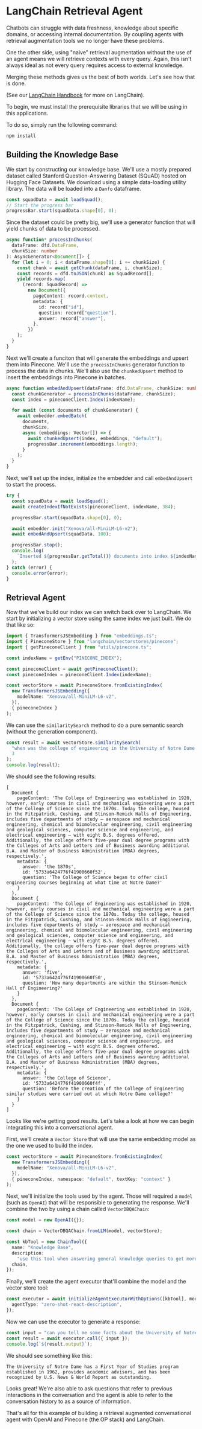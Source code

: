 # LangChain Retrieval Agent

Chatbots can struggle with data freshness, knowledge about specific domains, or accessing internal documentation. By coupling agents with retrieval augmentation tools we no longer have these problems.

One the other side, using "naive" retrieval augmentation without the use of an agent means we will retrieve contexts with every query. Again, this isn't always ideal as not every query requires access to external knowledge.

Merging these methods gives us the best of both worlds. Let's see how that is done.

(See our [LangChain Handbook](https://pinecone.io/learn/langchain) for more on LangChain).

To begin, we must install the prerequisite libraries that we will be using in this applications.

To do so, simply run the following command:

```bash
npm install
```

## Building the Knowledge Base

We start by constructing our knowledge base. We'll use a mostly prepared dataset called Stanford Question-Answering Dataset (SQuAD) hosted on Hugging Face Datasets. We download using a simple data-loading utility library. The data will be loaded into a `Danfo` dataframe.

```typescript
const squadData = await loadSquad();
// Start the progress bar
progressBar.start(squadData.shape[0], 0);
```

Since the dataset could be pretty big, we'll use a generator function that will yield chunks of data to be processed.

```typescript
async function* processInChunks(
  dataFrame: dfd.DataFrame,
  chunkSize: number
): AsyncGenerator<Document[]> {
  for (let i = 0; i < dataFrame.shape[0]; i += chunkSize) {
    const chunk = await getChunk(dataFrame, i, chunkSize);
    const records = dfd.toJSON(chunk) as SquadRecord[];
    yield records.map(
      (record: SquadRecord) =>
        new Document({
          pageContent: record.context,
          metadata: {
            id: record["id"],
            question: record["question"],
            answer: record["answer"],
          },
        })
    );
  }
}
```

Next we'll create a funciton that will generate the embeddings and upsert them into Pinecone. We'll use the `processInChunks` generator function to process the data in chunks. We'll also use the `chunkedUpsert` method to insert the embeddings into Pinecone in batches.

```typescript
async function embedAndUpsert(dataFrame: dfd.DataFrame, chunkSize: number) {
  const chunkGenerator = processInChunks(dataFrame, chunkSize);
  const index = pineconeClient.Index(indexName);

  for await (const documents of chunkGenerator) {
    await embedder.embedBatch(
      documents,
      chunkSize,
      async (embeddings: Vector[]) => {
        await chunkedUpsert(index, embeddings, "default");
        progressBar.increment(embeddings.length);
      }
    );
  }
}
```

Next, we'll set up the index, initialize the embedder and call `embedAndUpsert` to start the process.

```typescript
try {
  const squadData = await loadSquad();
  await createIndexIfNotExists(pineconeClient, indexName, 384);

  progressBar.start(squadData.shape[0], 0);

  await embedder.init("Xenova/all-MiniLM-L6-v2");
  await embedAndUpsert(squadData, 100);

  progressBar.stop();
  console.log(
    `Inserted ${progressBar.getTotal()} documents into index ${indexName}`
  );
} catch (error) {
  console.error(error);
}
```

## Retrieval Agent

Now that we've build our index we can switch back over to LangChain. We start by initializing a vector store using the same index we just built. We do that like so:

```typescript
import { TransformersJSEmbedding } from "embeddings.ts";
import { PineconeStore } from "langchain/vectorstores/pinecone";
import { getPineconeClient } from "utils/pinecone.ts";

const indexName = getEnv("PINECONE_INDEX");

const pineconeClient = await getPineconeClient();
const pineconeIndex = pineconeClient.Index(indexName);

const vectorStore = await PineconeStore.fromExistingIndex(
  new TransformersJSEmbedding({
    modelName: "Xenova/all-MiniLM-L6-v2",
  }),
  { pineconeIndex }
);
```

We can use the `similaritySearch` method to do a pure semantic search (without the generation component).

```typescript
const result = await vectorStore.similaritySearch(
  "when was the college of engineering in the University of Notre Dame established?",
  3
);
console.log(result);
```

We should see the following results:

```
[
  Document {
    pageContent: 'The College of Engineering was established in 1920, however, early courses in civil and mechanical engineering were a part of the College of Science since the 1870s. Today the college, housed in the Fitzpatrick, Cushing, and Stinson-Remick Halls of Engineering, includes five departments of study – aerospace and mechanical engineering, chemical and biomolecular engineering, civil engineering and geological sciences, computer science and engineering, and electrical engineering – with eight B.S. degrees offered. Additionally, the college offers five-year dual degree programs with the Colleges of Arts and Letters and of Business awarding additional B.A. and Master of Business Administration (MBA) degrees, respectively.',
    metadata: {
      answer: 'the 1870s',
      id: '5733a6424776f41900660f52',
      question: 'The College of Science began to offer civil engineering courses beginning at what time at Notre Dame?'
    }
  },
  Document {
    pageContent: 'The College of Engineering was established in 1920, however, early courses in civil and mechanical engineering were a part of the College of Science since the 1870s. Today the college, housed in the Fitzpatrick, Cushing, and Stinson-Remick Halls of Engineering, includes five departments of study – aerospace and mechanical engineering, chemical and biomolecular engineering, civil engineering and geological sciences, computer science and engineering, and electrical engineering – with eight B.S. degrees offered. Additionally, the college offers five-year dual degree programs with the Colleges of Arts and Letters and of Business awarding additional B.A. and Master of Business Administration (MBA) degrees, respectively.',
    metadata: {
      answer: 'five',
      id: '5733a6424776f41900660f50',
      question: 'How many departments are within the Stinson-Remick Hall of Engineering?'
    }
  },
  Document {
    pageContent: 'The College of Engineering was established in 1920, however, early courses in civil and mechanical engineering were a part of the College of Science since the 1870s. Today the college, housed in the Fitzpatrick, Cushing, and Stinson-Remick Halls of Engineering, includes five departments of study – aerospace and mechanical engineering, chemical and biomolecular engineering, civil engineering and geological sciences, computer science and engineering, and electrical engineering – with eight B.S. degrees offered. Additionally, the college offers five-year dual degree programs with the Colleges of Arts and Letters and of Business awarding additional B.A. and Master of Business Administration (MBA) degrees, respectively.',
    metadata: {
      answer: 'the College of Science',
      id: '5733a6424776f41900660f4f',
      question: 'Before the creation of the College of Engineering similar studies were carried out at which Notre Dame college?'
    }
  }
]
```

Looks like we're getting good results. Let's take a look at how we can begin integrating this into a conversational agent.

First, we'll create a `Vector Store` that will use the same embedding model as the one we used to build the index.

```typescript
const vectorStore = await PineconeStore.fromExistingIndex(
  new TransformersJSEmbedding({
    modelName: "Xenova/all-MiniLM-L6-v2",
  }),
  { pineconeIndex, namespace: "default", textKey: "context" }
);
```

Next, we'll initialize the tools used by the agent. Those will required a `model` (such as `OpenAI`) that will be responsible to generating the response. We'll combine the two by using a chain called `VectorDBQAChain`:

```typescript
const model = new OpenAI({});

const chain = VectorDBQAChain.fromLLM(model, vectorStore);

const kbTool = new ChainTool({
  name: "Knowledge Base",
  description:
    "use this tool when answering general knowledge queries to get more information about the topic",
  chain,
});
```

Finally, we'll create the agent executor that'll combine the model and the vector store tool:

```typescript
const executor = await initializeAgentExecutorWithOptions([kbTool], model, {
  agentType: "zero-shot-react-description",
});
```

Now we can use the executor to generate a response:

```typescript
const input = "can you tell me some facts about the University of Notre Dame?";
const result = await executor.call({ input });
console.log(`${result.output}`);
```

We should see something like this:

```
The University of Notre Dame has a First Year of Studies program established in 1962, provides academic advisors, and has been recognized by U.S. News & World Report as outstanding.
```

Looks great! We're also able to ask questions that refer to previous interactions in the conversation and the agent is able to refer to the conversation history to as a source of information.

That's all for this example of building a retrieval augmented conversational agent with OpenAI and Pinecone (the OP stack) and LangChain.
